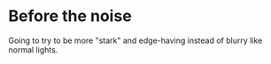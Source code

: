 # Before the noise

Going to try to be more "stark" and edge-having instead of blurry like normal lights.
